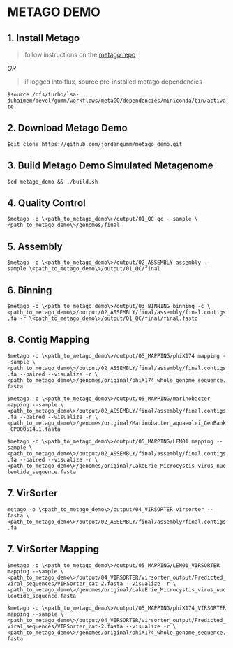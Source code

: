 # METAGO DEMO

## 1. Install Metago
> follow instructions on the [metago repo](https://github.com/jordangumm/metago)

*OR*

> if logged into flux, source pre-installed metago dependencies

`$source /nfs/turbo/lsa-duhaimem/devel/gumm/workflows/metaGO/dependencies/miniconda/bin/activate`

## 2. Download Metago Demo
`$git clone https://github.com/jordangumm/metago_demo.git`

## 3. Build Metago Demo Simulated Metagenome
`$cd metago_demo && ./build.sh`

## 4. Quality Control
`$metago -o \<path_to_metago_demo\>/output/01_QC qc --sample \<path_to_metago_demo\>/genomes/final`

## 5. Assembly
`$metago -o \<path_to_metago_demo\>/output/02_ASSEMBLY assembly --sample \<path_to_metago_demo\>/output/01_QC/final`

## 6. Binning
`$metago -o \<path_to_metago_demo\>/output/03_BINNING binning -c \<path_to_metago_demo\>/output/02_ASSEMBLY/final/assembly/final.contigs.fa -r \<path_to_metago_demo\>/output/01_QC/final/final.fastq`

## 8. Contig Mapping

`$metago -o \<path_to_metago_demo\>/output/05_MAPPING/phiX174 mapping --sample \<path_to_metago_demo\>/output/02_ASSEMBLY/final/assembly/final.contigs.fa --paired --visualize -r \<path_to_metago_demo\>/genomes/original/phiX174_whole_genome_sequence.fasta`

`$metago -o \<path_to_metago_demo\>/output/05_MAPPING/marinobacter mapping --sample \<path_to_metago_demo\>/output/02_ASSEMBLY/final/assembly/final.contigs.fa --paired --visualize -r \<path_to_metago_demo\>/genomes/original/Marinobacter_aquaeolei_GenBank_CP000514.1.fasta` 

`$metago -o \<path_to_metago_demo\>/output/05_MAPPING/LEM01 mapping --sample \<path_to_metago_demo\>/output/02_ASSEMBLY/final/assembly/final.contigs.fa --paired --visualize -r \<path_to_metago_demo\>/genomes/original/LakeErie_Microcystis_virus_nucleotide_sequence.fasta` 

## 7. VirSorter
`metago -o \<path_to_metago_demo\>/output/04_VIRSORTER virsorter --fasta \<path_to_metago_demo\>/output/02_ASSEMBLY/final/assembly/final.contigs.fa`


## 7. VirSorter Mapping
`$metago -o \<path_to_metago_demo\>/output/05_MAPPING/LEM01_VIRSORTER mapping --sample \<path_to_metago_demo\>/output/04_VIRSORTER/virsorter_output/Predicted_viral_sequences/VIRSorter_cat-2.fasta --visualize -r \<path_to_metago_demo\>/genomes/original/LakeErie_Microcystis_virus_nucleotide_sequence.fasta`
 
`$metago -o \<path_to_metago_demo\>/output/05_MAPPING/phiX174_VIRSORTER mapping --sample \<path_to_metago_demo\>/output/04_VIRSORTER/virsorter_output/Predicted_viral_sequences/VIRSorter_cat-2.fasta --visualize -r \<path_to_metago_demo\>/genomes/original/phiX174_whole_genome_sequence.fasta`
